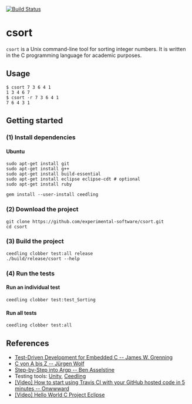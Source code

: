 [![Build Status](https://travis-ci.org/experimental-software/csort.svg?branch=master)](https://travis-ci.org/experimental-software/csort)

# csort
`csort` is a Unix command-line tool for sorting integer numbers. It is written in the C programming language for academic purposes.

## Usage
```
$ csort 7 3 6 4 1
1 3 4 6 7
$ csort -r 7 3 6 4 1
7 6 4 3 1
```

## Getting started
### (1) Install dependencies
#### Ubuntu
```
sudo apt-get install git
sudo apt-get install g++
sudo apt-get install build-essential
sudo apt-get install eclipse eclipse-cdt # optional
sudo apt-get install ruby

gem install --user-install ceedling
```

### (2) Download the project
```
git clone https://github.com/experimental-software/csort.git
cd csort
```

### (3) Build the project
```
ceedling clobber test:all release
./build/release/csort --help
```

### (4) Run the tests
#### Run an individual test
```
ceedling clobber test:test_Sorting
```
#### Run all tests
```
ceedling clobber test:all
```

## References
- [Test-Driven Development for Embedded C -- James W. Grenning](https://pragprog.com/book/jgade/test-driven-development-for-embedded-c)
- [C von A bis Z -- Jürgen Wolf](http://openbook.rheinwerk-verlag.de/c_von_a_bis_z)
- [Step-by-Step into Argp -- Ben Asselstine](https://download-mirror.savannah.gnu.org/releases/argpbook/step-by-step-into-argp.pdf)
- Testing tools: [Unity](http://www.throwtheswitch.org/unity), [Ceedling](http://www.throwtheswitch.org/ceedling)
- [[Video] How to start using Travis CI with your GitHub hosted code in 5 minutes -- Onwwward](https://www.youtube.com/watch?v=FEXY1ZP-sBs)
- [[Video] Hello World C Project Eclipse](https://www.youtube.com/watch?v=ny1RbJNgxhc)
